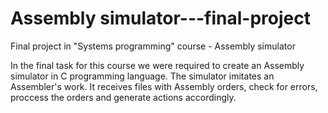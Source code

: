 # Assembly simulator---final-project
Final project in "Systems programming" course - Assembly simulator 

In the final task for this course we were required to create an Assembly simulator in C programming language.
The simulator imitates an Assembler's work. It receives files with Assembly orders, check for errors, proccess the orders and generate actions accordingly. 
